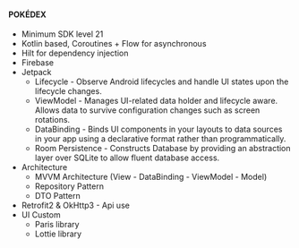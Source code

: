 #### POKÉDEX

 - Minimum SDK level 21
 - Kotlin based, Coroutines + Flow for asynchronous
 - Hilt for dependency injection
 - Firebase
 - Jetpack
      - Lifecycle - Observe Android lifecycles and handle UI states upon the lifecycle changes.
      - ViewModel - Manages UI-related data holder and lifecycle aware. Allows data to survive      configuration changes such as screen rotations.
      - DataBinding - Binds UI components in your layouts to data sources in your app using a     declarative format rather than programmatically.
      - Room Persistence - Constructs Database by providing an abstraction layer over SQLite to allow fluent database access.
 - Architecture
      - MVVM Architecture (View - DataBinding - ViewModel - Model)
      - Repository Pattern
      - DTO Pattern
 - Retrofit2 & OkHttp3 - Api use
 - UI Custom
      - Paris library
      - Lottie library
